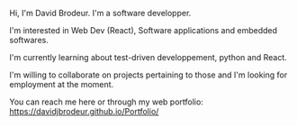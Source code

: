 Hi, I'm David Brodeur. I'm a software developper. 

I'm interested in Web Dev (React), Software applications and embedded softwares. 

I'm currently learning about test-driven developpement, python and React. 

I'm willing to collaborate on projects pertaining to those and I'm looking for employment at the moment. 

You can reach me here or through my web portfolio: https://davidjbrodeur.github.io/Portfolio/
